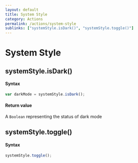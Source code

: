 ```yaml
---
layout: default
title: System Style
category: Actions
permalink: /actions/system-style
sublinks: ["systemStyle.isDark()", "systemStyle.toggle()"]
---
```


# System Style
## systemStyle.isDark() ##
#### Syntax
```js
var darkMode = systemStyle.isDark();
```

#### Return value
A `Boolean` representing the status of dark mode


## systemStyle.toggle() ##
#### Syntax
```js
systemStyle.toggle();
```
